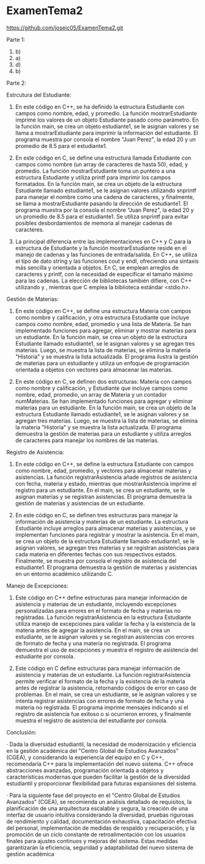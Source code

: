 # ExamenTema2
https://github.com/josejc05/ExamenTema2.git

Parte 1:
1. b)
2. a)
3. d)
4. b)

Parte 2:

Estrcutura del Estudiante:

1. En este código en C++, se ha definido la estructura Estudiante con campos como nombre, edad, y promedio. La función mostrarEstudiante imprime los valores de un objeto Estudiante pasado como parámetro. En la función main, se crea un objeto estudiante1, se le asignan valores y se llama a mostrarEstudiante para imprimir la información del estudiante. El programa muestra por consola el nombre "Juan Perez", la edad 20 y un promedio de 8.5 para el estudiante1.

2. En este código en C, se define una estructura llamada Estudiante con campos como nombre (un array de caracteres de hasta 50), edad, y promedio. La función mostrarEstudiante toma un puntero a una estructura Estudiante y utiliza printf para imprimir los campos formatados. En la función main, se crea un objeto de la estructura Estudiante llamado estudiante1, se le asignan valores utilizando snprintf para manejar el nombre como una cadena de caracteres, y finalmente, se llama a mostrarEstudiante pasando la dirección de estudiante1. El programa muestra por la consola el nombre "Juan Perez", la edad 20 y un promedio de 8.5 para el estudiante1. Se utiliza snprintf para evitar posibles desbordamientos de memoria al manejar cadenas de caracteres.

3. La principal diferencia entre las implementaciones en C++ y C para la estructura de Estudiante y la función mostrarEstudiante reside en el manejo de cadenas y las funciones de entrada/salida. En C++, se utiliza el tipo de dato string y las funciones cout y endl, ofreciendo una sintaxis más sencilla y orientada a objetos. En C, se emplean arreglos de caracteres y printf, con la necesidad de especificar el tamaño máximo para las cadenas. La elección de bibliotecas también difiere, con C++ utilizando <iostream> y <string>, mientras que C emplea la biblioteca estándar <stdio.h>.

Gestión de Materias:

1. En este código en C++, se define una estructura Materia con campos como nombre y calificación, y otra estructura Estudiante que incluye campos como nombre, edad, promedio y una lista de Materia. Se han implementado funciones para agregar, eliminar y mostrar materias para un estudiante. En la función main, se crea un objeto de la estructura Estudiante llamado estudiante1, se le asignan valores y se agregan tres materias. Luego, se muestra la lista de materias, se elimina la materia "Historia" y se muestra la lista actualizada. El programa ilustra la gestión de materias para un estudiante y utiliza un enfoque de programación orientada a objetos con vectores para almacenar las materias.

2. En este código en C, se definen dos estructuras: Materia con campos como nombre y calificación, y Estudiante que incluye campos como nombre, edad, promedio, un array de Materia y un contador numMaterias. Se han implementado funciones para agregar y eliminar materias para un estudiante. En la función main, se crea un objeto de la estructura Estudiante llamado estudiante1, se le asignan valores y se agregan tres materias. Luego, se muestra la lista de materias, se elimina la materia "Historia" y se muestra la lista actualizada. El programa demuestra la gestión de materias para un estudiante y utiliza arreglos de caracteres para manejar los nombres de las materias.

Registro de Asistencia:

1. En este código en C++, se define la estructura Estudiante con campos como nombre, edad, promedio, y vectores para almacenar materias y asistencias. La función registrarAsistencia añade registros de asistencia con fecha, materia y estado, mientras que mostrarAsistencia imprime el registro para un estudiante. En el main, se crea un estudiante, se le asignan materias y se registran asistencias. El programa demuestra la gestión de materias y asistencias de un estudiante.

2. En este código en C, se definen tres estructuras para manejar la información de asistencia y materias de un estudiante. La estructura Estudiante incluye arreglos para almacenar materias y asistencias, y se implementan funciones para registrar y mostrar la asistencia. En el main, se crea un objeto de la estructura Estudiante llamado estudiante1, se le asignan valores, se agregan tres materias y se registran asistencias para cada materia en diferentes fechas con sus respectivos estados. Finalmente, se muestra por consola el registro de asistencia del estudiante1. El programa demuestra la gestión de materias y asistencias en un entorno académico utilizando C.

Manejo de Excepciones:

1. Este código en C++ define estructuras para manejar información de asistencia y materias de un estudiante, incluyendo excepciones personalizadas para errores en el formato de fecha y materias no registradas. La función registrarAsistencia en la estructura Estudiante utiliza manejo de excepciones para validar la fecha y la existencia de la materia antes de agregar la asistencia. En el main, se crea un estudiante, se le asignan valores y se registran asistencias con errores de formato de fecha y una materia no registrada. El programa demuestra el uso de excepciones y muestra el registro de asistencia del estudiante por consola.

2. Este código en C define estructuras para manejar información de asistencia y materias de un estudiante. La función registrarAsistencia permite verificar el formato de la fecha y la existencia de la materia antes de registrar la asistencia, retornando códigos de error en caso de problemas. En el main, se crea un estudiante, se le asignan valores y se intenta registrar asistencias con errores de formato de fecha y una materia no registrada. El programa imprime mensajes indicando si el registro de asistencia fue exitoso o si ocurrieron errores, y finalmente muestra el registro de asistencia del estudiante por consola.

Conclusión:

· Dada la diversidad estudiantil, la necesidad de modernización y eficiencia en la gestión académica del "Centro Global de Estudios Avanzados" (CGEA), y considerando la experiencia del equipo en C y C++, recomendaría C++ para la implementación del nuevo sistema. C++ ofrece abstracciones avanzadas, programación orientada a objetos y características modernas que pueden facilitar la gestión de la diversidad estudiantil y proporcionar flexibilidad para futuras expansiones del sistema.

· Para la siguiente fase del proyecto en el "Centro Global de Estudios Avanzados" (CGEA), se recomienda un análisis detallado de requisitos, la planificación de una arquitectura escalable y segura, la creación de una interfaz de usuario intuitiva considerando la diversidad, pruebas rigurosas de rendimiento y calidad, documentación exhaustiva, capacitación efectiva del personal, implementación de medidas de respaldo y recuperación, y la promoción de un ciclo constante de retroalimentación con los usuarios finales para ajustes continuos y mejoras del sistema. Estas medidas garantizarán la eficiencia, seguridad y adaptabilidad del nuevo sistema de gestión académica
